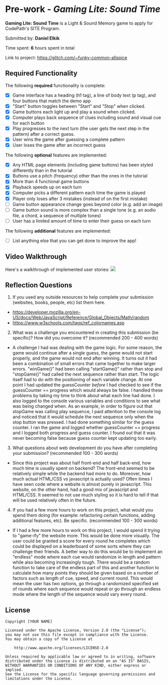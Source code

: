 # Pre-work - *Gaming Lite: Sound Time*

**Gaming Lite: Sound Time** is a Light & Sound Memory game to apply for CodePath's SITE Program. 

Submitted by: **Daniel Elkik**

Time spent: **6** hours spent in total

Link to project: https://glitch.com/~funky-common-allspice

## Required Functionality

The following **required** functionality is complete:

* [x] Game interface has a heading (h1 tag), a line of body text (p tag), and four buttons that match the demo app
* [x] "Start" button toggles between "Start" and "Stop" when clicked. 
* [x] Game buttons each light up and play a sound when clicked. 
* [x] Computer plays back sequence of clues including sound and visual cue for each button
* [x] Play progresses to the next turn (the user gets the next step in the pattern) after a correct guess. 
* [x] User wins the game after guessing a complete pattern
* [x] User loses the game after an incorrect guess

The following **optional** features are implemented:

* [x] Any HTML page elements (including game buttons) has been styled differently than in the tutorial
* [x] Buttons use a pitch (frequency) other than the ones in the tutorial
* [x] More than 4 functional game buttons
* [x] Playback speeds up on each turn
* [x] Computer picks a different pattern each time the game is played
* [x] Player only loses after 3 mistakes (instead of on the first mistake)
* [ ] Game button appearance change goes beyond color (e.g. add an image)
* [ ] Game button sound is more complex than a single tone (e.g. an audio file, a chord, a sequence of multiple tones)
* [ ] User has a limited amount of time to enter their guess on each turn

The following **additional** features are implemented:

- [ ] List anything else that you can get done to improve the app!

## Video Walkthrough

Here's a walkthrough of implemented user stories:
![](your-link-here)


## Reflection Questions
1. If you used any outside resources to help complete your submission (websites, books, people, etc) list them here. 
- https://developer.mozilla.org/en-US/docs/Web/JavaScript/Reference/Global_Objects/Math/random
- https://www.w3schools.com/tags/ref_colornames.asp

2. What was a challenge you encountered in creating this submission (be specific)? How did you overcome it? (recommended 200 - 400 words) 
 - A challenge I had was dealing with the game logic. For some reason, the game would continue after a single guess, the game would not start properly,
 and the game would not end after winning. It turns out it had been a combination of small errors that came together to make larger errors. "winGame()" had
 been calling "startGame()" rather than stop and "stopGame()" had called the next sequence rather than start. The logic itself had to do with the positioning 
 of each variable change. At one point I had updated the guessCounter *before* I had checked to see if the guessCounter == progress which would always be false. 
 I handled these problems by taking my time to think about what each line had done. I also logged to the console various variables and conditions to see what
 was being changed when. As an example, in order to figure out that stopGame was calling play sequence, I paid attention to the console log and noticed that 
 it would schedule the next sequence only when the stop button was pressed. I had done something similar for the guess counter. I ran the game and logged
 whether guessCounter == progress and I logged both progress and guess counter. I found out that it was never becoming false because guess counter kept updating
 too early.

3. What questions about web development do you have after completing your submission? (recommended 100 - 300 words) 
- Since this project was about half front-end and half back-end, how much time is usually spent on backend? The front-end seemed to be relatively simple while
the backend had more to do. Moreover, how much actual HTML/CSS vs javascript is actually used? Often times I have seen code where a website is almost purely
in javascript. This website, on the other hand, had a good mix of javascript and HTML/CSS. It seemed to not use much styling so it is hard to tell if that
will be used relatively often in the future.

4. If you had a few more hours to work on this project, what would you spend them doing (for example: refactoring certain functions, adding additional features, etc). Be specific. (recommended 100 - 300 words) 
- If I had a few more hours to work on this project, I would spend it trying to "game-ify" the website more. This would be done more visually. The user could
be granted a score for every round he completes which could be displayed on a leaderboard of some sorts where they can challenge their friends. A better way to do
this would be to implement an "endless" mode where each cue would randomize in length and pattern while also becoming increasingly tough. There would be a random
function to take care of the endless part of this and another function to calculate how many points they should be given based on a number of factors such as
length of cue, speed, and current round. This would mean the user has two options, go through a randomized specified set of rounds where each sequence would
repeat or go through an endless mode where the length of the sequence would vary every round.



## License

    Copyright [YOUR NAME]

    Licensed under the Apache License, Version 2.0 (the "License");
    you may not use this file except in compliance with the License.
    You may obtain a copy of the License at

        http://www.apache.org/licenses/LICENSE-2.0

    Unless required by applicable law or agreed to in writing, software
    distributed under the License is distributed on an "AS IS" BASIS,
    WITHOUT WARRANTIES OR CONDITIONS OF ANY KIND, either express or implied.
    See the License for the specific language governing permissions and
    limitations under the License.